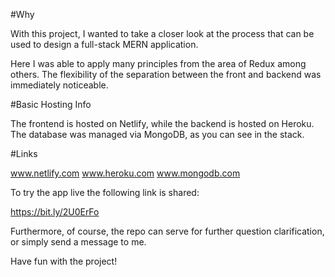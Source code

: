#Why


With this project, I wanted to take a closer look at the process that can be used to design a full-stack MERN application.

Here I was able to apply many principles from the area of Redux among others. The flexibility of the separation between the front and backend was immediately noticeable.

#Basic Hosting Info 


The frontend is hosted on Netlify, while the backend is hosted on Heroku. The database was managed via MongoDB, as you can see in the stack.

#Links


www.netlify.com
www.heroku.com
www.mongodb.com

To try the app live the following link is shared:

https://bit.ly/2U0ErFo

Furthermore, of course, the repo can serve for further question clarification, or simply send a message to me.

Have fun with the project!
